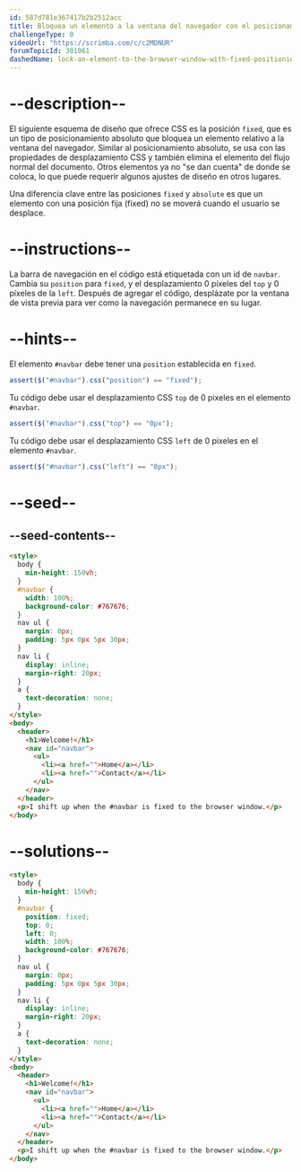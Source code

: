 ```yaml
---
id: 587d781e367417b2b2512acc
title: Bloquea un elemento a la ventana del navegador con el posicionamiento fijo
challengeType: 0
videoUrl: "https://scrimba.com/c/c2MDNUR"
forumTopicId: 301061
dashedName: lock-an-element-to-the-browser-window-with-fixed-positioning
---
```


# --description--

El siguiente esquema de diseño que ofrece CSS es la posición `fixed`, que es un tipo de posicionamiento absoluto que bloquea un elemento relativo a la ventana del navegador. Similar al posicionamiento absoluto, se usa con las propiedades de desplazamiento CSS y también elimina el elemento del flujo normal del documento. Otros elementos ya no "se dan cuenta" de donde se coloca, lo que puede requerir algunos ajustes de diseño en otros lugares.

Una diferencia clave entre las posiciones `fixed` y `absolute` es que un elemento con una posición fija (fixed) no se moverá cuando el usuario se desplace.

# --instructions--

La barra de navegación en el código está etiquetada con un id de `navbar`. Cambia su `position` para `fixed`, y el desplazamiento 0 píxeles del `top` y 0 píxeles de la `left`. Después de agregar el código, desplázate por la ventana de vista previa para ver como la navegación permanece en su lugar.

# --hints--

El elemento `#navbar` debe tener una `position` establecida en `fixed`.

```js
assert($("#navbar").css("position") == "fixed");
```

Tu código debe usar el desplazamiento CSS `top` de 0 pixeles en el elemento `#navbar`.

```js
assert($("#navbar").css("top") == "0px");
```

Tu código debe usar el desplazamiento CSS `left` de 0 pixeles en el elemento `#navbar`.

```js
assert($("#navbar").css("left") == "0px");
```

# --seed--

## --seed-contents--

```html
<style>
  body {
    min-height: 150vh;
  }
  #navbar {
    width: 100%;
    background-color: #767676;
  }
  nav ul {
    margin: 0px;
    padding: 5px 0px 5px 30px;
  }
  nav li {
    display: inline;
    margin-right: 20px;
  }
  a {
    text-decoration: none;
  }
</style>
<body>
  <header>
    <h1>Welcome!</h1>
    <nav id="navbar">
      <ul>
        <li><a href="">Home</a></li>
        <li><a href="">Contact</a></li>
      </ul>
    </nav>
  </header>
  <p>I shift up when the #navbar is fixed to the browser window.</p>
</body>
```

# --solutions--

```html
<style>
  body {
    min-height: 150vh;
  }
  #navbar {
    position: fixed;
    top: 0;
    left: 0;
    width: 100%;
    background-color: #767676;
  }
  nav ul {
    margin: 0px;
    padding: 5px 0px 5px 30px;
  }
  nav li {
    display: inline;
    margin-right: 20px;
  }
  a {
    text-decoration: none;
  }
</style>
<body>
  <header>
    <h1>Welcome!</h1>
    <nav id="navbar">
      <ul>
        <li><a href="">Home</a></li>
        <li><a href="">Contact</a></li>
      </ul>
    </nav>
  </header>
  <p>I shift up when the #navbar is fixed to the browser window.</p>
</body>
```

